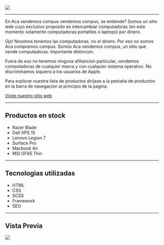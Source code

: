 <img src="../multimedia/logoAVC.jpg">

***
En Aca vendemos compus vendemos compus, se entiende? Somos un sitio web cuyo exclusivo proposito es intercambiar computadoras (en este momento solamente computadoras portatiles o laptops) por dinero.

Ojo! Nosotros tenemos las computadoras, no el dinero. Por eso no somos Aca compramos compus. Somos Aca vendemos compus, un sitio que vende computadoras. Importante distincion.

Fuera de eso no tenemos ninguna afiliancion particular, vendemos computadoras de cualquier marca y con cualquier sistema operativo. No discriminamos siquiera a los usuarios de Apple.

Para explorar nuestra lista de productos dirijase a la pestaña de productos en la barra de navegacion al principio de la pagina.

[Visite nuestro sitio web](https://markmysler.github.io/Acavendemoscompusass/ "Visite nuestro sitio web")

***
## Productos en stock

- Razer Blade
- Dell XPS 15
- Lenovo Legion 7
- Surface Pro
- Macbook Air
- MSI GF65 Thin

***
## Tecnologias utilizadas

- HTML
- CSS
- SCSS
- Framework
- SEO

***

## Vista Previa

<img src="../multimedia/vistaPreviaInicio">